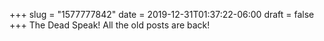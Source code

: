+++
slug = "1577777842"
date = 2019-12-31T01:37:22-06:00
draft = false
+++
The Dead Speak! All the old posts are back!